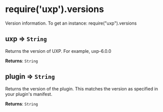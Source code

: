 
<a name="versions" id="versions"></a>

# require('uxp').versions
Version information. To get an instance: require("uxp").versions



<a name="versions-uxp" id="versions-uxp"></a>

## uxp ⇒ `String`
Returns the version of UXP. For example, uxp-6.0.0

**Returns**: `String`  


<a name="versions-plugin" id="versions-plugin"></a>

## plugin ⇒ `String`
Returns the version of the plugin. This matches the version as specified in your plugin's manifest.

**Returns**: `String`  

  